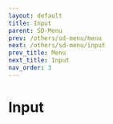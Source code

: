 ```yaml
---
layout: default
title: Input
parent: SD-Menu
prev: /others/sd-menu/menu
next: /others/sd-menu/input
prev_title: Menu
next_title: Input
nav_order: 3
---
```


# Input